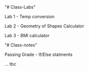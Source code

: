 "# Class-Labs" 

Lab 1 - Temp conversion

Lab 2 - Geometry of Shapes Calculator

Lab 3 - BMI calculator

"# Class-notes"

Passing Grade - If/Else statments


... tbc

